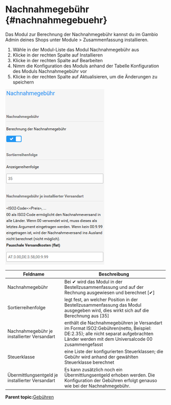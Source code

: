 # Nachnahmegebühr {#nachnahmegebuehr}

Das Modul zur Berechnung der Nachnahmegebühr kannst du im Gambio Admin deines Shops unter Module \> Zusammenfassung installieren.

1.  Wähle in der Modul-Liste das Modul Nachnahmegebühr aus
2.  Klicke in der rechten Spalte auf Installieren
3.  Klicke in der rechten Spalte auf Bearbeiten
4.  Nimm die Konfiguration des Moduls anhand der Tabelle Konfiguration des Moduls Nachnahmegebühr vor
5.  Klicke in der rechten Spalte auf Aktualisieren, um die Änderungen zu speichern

![](Bilder/Abb071_KonfigurationsmaskeNachnahmegebuehr.png "Konfigurationsmaske Nachnahmegebühr")

|Feldname|Beschreibung|
|--------|------------|
|Nachnahmegebühr|Bei ✔ wird das Modul in der Bestellzusammenfassung und auf der Rechnung ausgewiesen und berechnet \[✔\]|
|Sortierreihenfolge|legt fest, an welcher Position in der Bestellzusammenfassung das Modul ausgegeben wird, dies wirkt sich auf die Berechnung aus \[35\]|
|Nachnahmegebühr je installierter Versandart|enthält die Nachnahmegebühren je Versandart im Format ISO2:Gebühren\(netto, Beispiel: DE:2.35\); alle nicht separat aufgebrachten Länder werden mit dem Universalcode 00 zusammengefasst|
|Steuerklasse|eine Liste der konfigurierten Steuerklassen; die Gebühr wird anhand der gewählten Steuerklasse berechnet|
|Übermittlungsentgeld je installierter Versandart|Es kann zusätzlich noch ein Übermittlungsentgeld erhoben werden. Die Konfiguration der Gebühren erfolgt genauso wie bei der Nachnahmegebühr.|

**Parent topic:**[Gebühren](7_3_2_Gebuehren.md)

